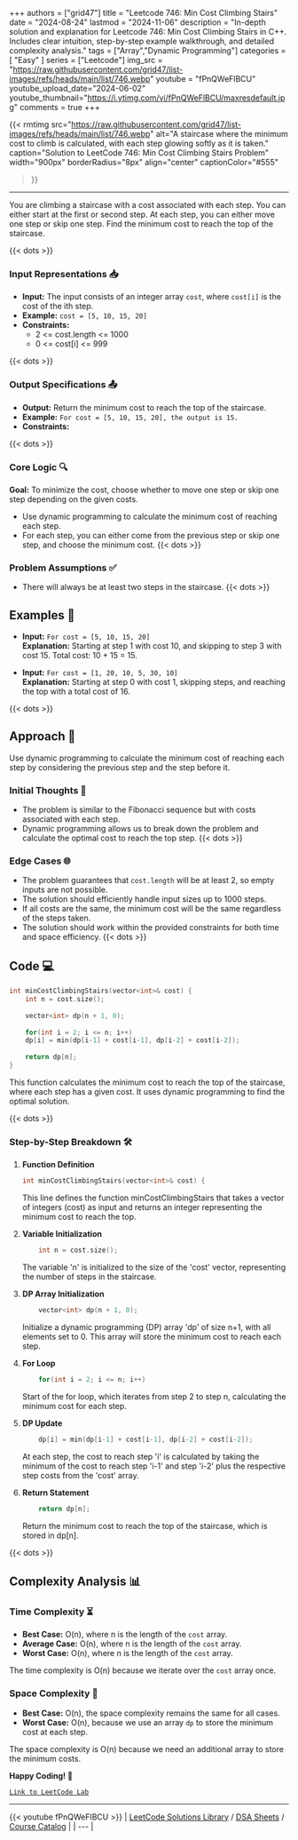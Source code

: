 
+++
authors = ["grid47"]
title = "Leetcode 746: Min Cost Climbing Stairs"
date = "2024-08-24"
lastmod = "2024-11-06"
description = "In-depth solution and explanation for Leetcode 746: Min Cost Climbing Stairs in C++. Includes clear intuition, step-by-step example walkthrough, and detailed complexity analysis."
tags = ["Array","Dynamic Programming"]
categories = [
    "Easy"
]
series = ["Leetcode"]
img_src = "https://raw.githubusercontent.com/grid47/list-images/refs/heads/main/list/746.webp"
youtube = "fPnQWeFlBCU"
youtube_upload_date="2024-06-02"
youtube_thumbnail="https://i.ytimg.com/vi/fPnQWeFlBCU/maxresdefault.jpg"
comments = true
+++


{{< rmtimg 
    src="https://raw.githubusercontent.com/grid47/list-images/refs/heads/main/list/746.webp" 
    alt="A staircase where the minimum cost to climb is calculated, with each step glowing softly as it is taken."
    caption="Solution to LeetCode 746: Min Cost Climbing Stairs Problem"
    width="900px"
    borderRadius="8px"
    align="center" 
    captionColor="#555"
>}}
---
You are climbing a staircase with a cost associated with each step. You can either start at the first or second step. At each step, you can either move one step or skip one step. Find the minimum cost to reach the top of the staircase.
<!--more-->
{{< dots >}}
### Input Representations 📥
- **Input:** The input consists of an integer array `cost`, where `cost[i]` is the cost of the ith step.
- **Example:** `cost = [5, 10, 15, 20]`
- **Constraints:**
	- 2 <= cost.length <= 1000
	- 0 <= cost[i] <= 999

{{< dots >}}
### Output Specifications 📤
- **Output:** Return the minimum cost to reach the top of the staircase.
- **Example:** `For cost = [5, 10, 15, 20], the output is 15.`
- **Constraints:**

{{< dots >}}
### Core Logic 🔍
**Goal:** To minimize the cost, choose whether to move one step or skip one step depending on the given costs.

- Use dynamic programming to calculate the minimum cost of reaching each step.
- For each step, you can either come from the previous step or skip one step, and choose the minimum cost.
{{< dots >}}
### Problem Assumptions ✅
- There will always be at least two steps in the staircase.
{{< dots >}}
## Examples 🧩
- **Input:** `For cost = [5, 10, 15, 20]`  \
  **Explanation:** Starting at step 1 with cost 10, and skipping to step 3 with cost 15. Total cost: 10 + 15 = 15.

- **Input:** `For cost = [1, 20, 10, 5, 30, 10]`  \
  **Explanation:** Starting at step 0 with cost 1, skipping steps, and reaching the top with a total cost of 16.

{{< dots >}}
## Approach 🚀
Use dynamic programming to calculate the minimum cost of reaching each step by considering the previous step and the step before it.

### Initial Thoughts 💭
- The problem is similar to the Fibonacci sequence but with costs associated with each step.
- Dynamic programming allows us to break down the problem and calculate the optimal cost to reach the top step.
{{< dots >}}
### Edge Cases 🌐
- The problem guarantees that `cost.length` will be at least 2, so empty inputs are not possible.
- The solution should efficiently handle input sizes up to 1000 steps.
- If all costs are the same, the minimum cost will be the same regardless of the steps taken.
- The solution should work within the provided constraints for both time and space efficiency.
{{< dots >}}
## Code 💻
```cpp
int minCostClimbingStairs(vector<int>& cost) {
    int n = cost.size();
    
    vector<int> dp(n + 1, 0);
    
    for(int i = 2; i <= n; i++)
    dp[i] = min(dp[i-1] + cost[i-1], dp[i-2] + cost[i-2]);
    
    return dp[n];
}
```

This function calculates the minimum cost to reach the top of the staircase, where each step has a given cost. It uses dynamic programming to find the optimal solution.

{{< dots >}}
### Step-by-Step Breakdown 🛠️
1. **Function Definition**
	```cpp
	int minCostClimbingStairs(vector<int>& cost) {
	```
	This line defines the function minCostClimbingStairs that takes a vector of integers (cost) as input and returns an integer representing the minimum cost to reach the top.

2. **Variable Initialization**
	```cpp
	    int n = cost.size();
	```
	The variable 'n' is initialized to the size of the 'cost' vector, representing the number of steps in the staircase.

3. **DP Array Initialization**
	```cpp
	    vector<int> dp(n + 1, 0);
	```
	Initialize a dynamic programming (DP) array 'dp' of size n+1, with all elements set to 0. This array will store the minimum cost to reach each step.

4. **For Loop**
	```cpp
	    for(int i = 2; i <= n; i++)
	```
	Start of the for loop, which iterates from step 2 to step n, calculating the minimum cost for each step.

5. **DP Update**
	```cpp
	    dp[i] = min(dp[i-1] + cost[i-1], dp[i-2] + cost[i-2]);
	```
	At each step, the cost to reach step 'i' is calculated by taking the minimum of the cost to reach step 'i-1' and step 'i-2' plus the respective step costs from the 'cost' array.

6. **Return Statement**
	```cpp
	    return dp[n];
	```
	Return the minimum cost to reach the top of the staircase, which is stored in dp[n].

{{< dots >}}
## Complexity Analysis 📊
### Time Complexity ⏳
- **Best Case:** O(n), where n is the length of the `cost` array.
- **Average Case:** O(n), where n is the length of the `cost` array.
- **Worst Case:** O(n), where n is the length of the `cost` array.

The time complexity is O(n) because we iterate over the `cost` array once.

### Space Complexity 💾
- **Best Case:** O(n), the space complexity remains the same for all cases.
- **Worst Case:** O(n), because we use an array `dp` to store the minimum cost at each step.

The space complexity is O(n) because we need an additional array to store the minimum costs.

**Happy Coding! 🎉**


[`Link to LeetCode Lab`](https://leetcode.com/problems/min-cost-climbing-stairs/description/)

---
{{< youtube fPnQWeFlBCU >}}
| [LeetCode Solutions Library](https://grid47.xyz/leetcode/) / [DSA Sheets](https://grid47.xyz/sheets/) / [Course Catalog](https://grid47.xyz/courses/) |
| --- |
